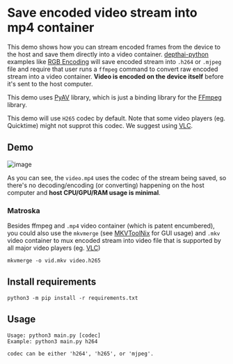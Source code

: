 # Save encoded video stream into mp4 container

This demo shows how you can stream encoded frames from the device to the host and save them directly into a video container. [depthai-python](https://github.com/luxonis/depthai-python) examples like [RGB Encoding](https://docs.luxonis.com/projects/api/en/latest/samples/VideoEncoder/rgb_encoding/#rgb-encoding) will save encoded stream into `.h264` or `.mjpeg` file and require that user runs a `ffmpeg` command to convert raw encoded stream into a video container. **Video is encoded on the device itself** before it's sent to the host computer.

This demo uses [PyAV](https://github.com/PyAV-Org/PyAV) library, which is just a binding library for the [FFmpeg](http://ffmpeg.org/) library.

This demo will use `H265` codec by default. Note that some video players (eg. Quicktime) might not supprot this codec. We suggest using [VLC](https://www.videolan.org/vlc/).

## Demo

![image](https://user-images.githubusercontent.com/18037362/166504853-68072d92-f3ed-4a08-a7ca-15d7b8e774a2.png)

As you can see, the `video.mp4` uses the codec of the stream being saved, so there's no decoding/encoding (or converting) happening on the host computer and **host CPU/GPU/RAM usage is minimal**.

### Matroska

Besides ffmpeg and `.mp4` video container (which is patent encumbered), you could also use the `mkvmerge`
(see [MKVToolNix](https://mkvtoolnix.download/doc/mkvmerge.html) for GUI usage) and `.mkv` video container to mux encoded stream into video file that is supported by all major video players (eg. [VLC](https://www.videolan.org/vlc/))

```
mkvmerge -o vid.mkv video.h265
```

## Install requirements

```
python3 -m pip install -r requirements.txt
```

## Usage

```
Usage: python3 main.py [codec]
Example: python3 main.py h264

codec can be either 'h264', 'h265', or 'mjpeg'.
```
